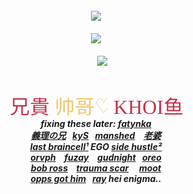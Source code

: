 <h5 align="center">
<a href="https://rentry.co/chiryu"><img src="https://github.com/user-attachments/assets/f7ad7b0e-35c3-4ed3-9b6d-7c8fa5f0ab23" width="400" height="auto"></img></a><br><br>
<img src="https://komarev.com/ghpvc/?username=tojifg&color=f53b60&plastic&label=⠀红包+COUNT⠀:&base=1000000000"></img>
<br><br>
⠀⠀<img src="https://github.com/user-attachments/assets/436d6fed-6a72-486c-af34-e54a837c59cd"width="260" height="auto"></img>
<br>
<img src="https://github.com/user-attachments/assets/d6f72e64-323f-4430-8686-5e5285f7f4ca" width="230" height= "5"><br><br>
  
  <a href="https://github.com/bathroombreak/"><img src="https://github.com/tojifg/tojifg/blob/bfd8dae1a557abe24598747d7012588457cf1216/harvey.svg"></img></a>⠀<a href="https://github.com/9ANTZ/"><img src="https://github.com/tojifg/tojifg/blob/823b829e548f8cb118924f28584557b6d56fa8d8/hc.svg"></img></a>⠀<a href="https://github.com/10shadows/"><img src="https://github.com/tojifg/tojifg/blob/fc09ad0701e3dd05141ab6242c259e3cfc24a2b4/khoi.svg"></img></a>
<br>
  fixing these later: <a href="https://github.com/eatsleepedge/">fatynka</a>
  <br> <a href="https://github.com/basementjazz/">義理の兄</a>⠀<a href="https://github.com/blackbetta/">kyS</a>⠀<a href="https://github.com/vampaku/">manshed</a> ⠀<a href="https://github.com/deepaffection/">老婆</a>
  <br><a href="https://github.com/junkshot/">last braincell¹</a> EGO <a href="https://github.com/momoayase/">side hustle²</a>
  <br><a href="https://github.com/Ovrpheus/">orvph</a> ⠀<a href="https://github.com/fuziyamas/">fuzay</a> ⠀<a href="https://github.com/njqh/">gudnight</a>⠀<a href="https://github.com/P5royal/">oreo</a>
  <br><a href="https://github.com/dandysworld/">bob ross</a> ⠀<a href="https://github.com/LoveCrime/">trauma scar</a> ⠀ <a href="https://github.com/untiIdawn/">moot</a>
  <br><a href="https://github.com/Ivanvtill/">opps got him</a>⠀<a href="https://github.com/9THNINJA/">ray</a> hei enigma..
</h5>
